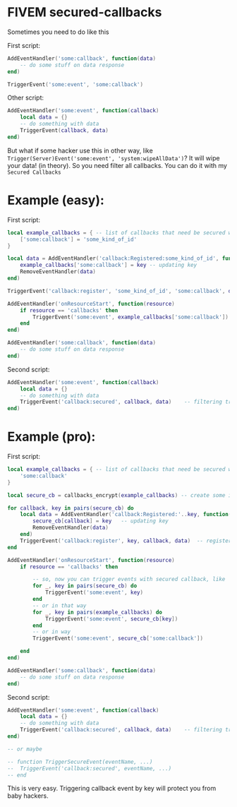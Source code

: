 # FIVEM secured-callbacks

Sometimes you need to do like this

First script:
```lua
AddEventHandler('some:callback', function(data)
	-- do some stuff on data response
end)

TriggerEvent('some:event', 'some:callback')
```
Other script:
```lua
AddEventHandler('some:event', function(callback)
	local data = {}
	-- do something with data
	TriggerEvent(callback, data)
end)
```

But what if some hacker use this in other way, like `Trigger(Server)Event('some:event', 'system:wipeAllData')`? It will wipe your data! (in theory).
So you need filter all callbacks. You can do it with my `Secured Callbacks`

# Example (easy):

First script:
```lua
local example_callbacks = {	-- list of callbacks that need be secured way triggering
	['some:callback'] = 'some_kind_of_id'
}

local data = AddEventHandler('callback:Registered:some_kind_of_id', function(name, key, data)
	example_callbacks['some:callback'] = key -- updating key
	RemoveEventHandler(data)
end)

TriggerEvent('callback:register', 'some_kind_of_id', 'some:callback', data) -- registering callback

AddEventHandler('onResourceStart', function(resource)
	if resource == 'callbacks' then
		TriggerEvent('some:event', example_callbacks['some:callback'])
	end
end)

AddEventHandler('some:callback', function(data)
	-- do some stuff on data response
end)
```

Second script:
```lua
AddEventHandler('some:event', function(callback)
	local data = {}
	-- do something with data
	TriggerEvent('callback:secured', callback, data)	-- filtering trough callback:secured EventHandler
end)
```

# Example (pro):

First script:
```lua
local example_callbacks = {	-- list of callbacks that need be secured way triggering
	'some:callback'
}

local secure_cb = callbacks_encrypt(example_callbacks) -- create some identification keys for handle register results

for callback, key in pairs(secure_cb) do
	local data = AddEventHandler('callback:Registered:'..key, function(name, key, data)
		secure_cb[callback] = key	-- updating key
		RemoveEventHandler(data)
	end)
	TriggerEvent('callback:register', key, callback, data)	-- registering callbacks
end

AddEventHandler('onResourceStart', function(resource)
	if resource == 'callbacks' then

		-- so, now you can trigger events with secured callback, like
		for _, key in pairs(secure_cb) do
			TriggerEvent('some:event', key)
		end
		-- or in that way
		for _, key in pairs(example_callbacks) do
			TriggerEvent('some:event', secure_cb[key])
		end
		-- or in way
		TriggerEvent('some:event', secure_cb['some:callback'])

	end
end)

AddEventHandler('some:callback', function(data)
	-- do some stuff on data response
end)
```

Second script:
```lua
AddEventHandler('some:event', function(callback)
	local data = {}
	-- do something with data
	TriggerEvent('callback:secured', callback, data)	-- filtering trough callback:secured EventHandler
end)

-- or maybe

-- function TriggerSecureEvent(eventName, ...)
--	TriggerEvent('callback:secured', eventName, ...)
-- end
```

This is very easy. Triggering callback event by key will protect you from baby hackers.